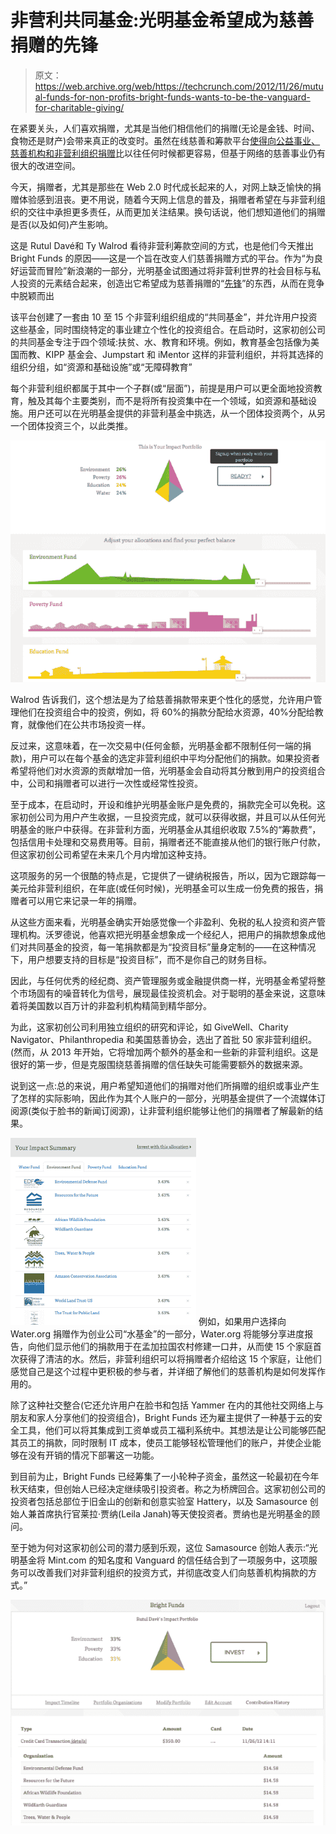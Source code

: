 # 非营利共同基金:光明基金希望成为慈善捐赠的先锋

> 原文：<https://web.archive.org/web/https://techcrunch.com/2012/11/26/mutual-funds-for-non-profits-bright-funds-wants-to-be-the-vanguard-for-charitable-giving/>

在紧要关头，人们喜欢捐赠，尤其是当他们相信他们的捐赠(无论是金钱、时间、食物还是财产)会带来真正的改变时。虽然在线慈善和筹款平台[使得向公益事业、慈善机构和非营利组织捐赠](https://web.archive.org/web/20230326183556/https://techcrunch.com/2012/11/21/group-funding-platform-crowdtilt-opens-to-non-profits-now-offers-tax-deductible-donations-receipts/)比以往任何时候都更容易，但基于网络的慈善事业仍有很大的改进空间。

今天，捐赠者，尤其是那些在 Web 2.0 时代成长起来的人，对网上缺乏愉快的捐赠体验感到沮丧。更不用说，随着今天网上信息的普及，捐赠者希望在与非营利组织的交往中承担更多责任，从而更加关注结果。换句话说，他们想知道他们的捐赠是否(以及如何)产生影响。

这是 Rutul Davé和 Ty Walrod 看待非营利筹款空间的方式，也是他们今天推出 Bright Funds 的原因——这是一个旨在改变人们慈善捐赠方式的平台。作为“为良好运营而冒险”新浪潮的一部分，光明基金试图通过将非营利世界的社会目标与私人投资的元素结合起来，创造出它希望成为慈善捐赠的“[先锋](https://web.archive.org/web/20230326183556/http://en.wikipedia.org/wiki/The_Vanguard_Group)”的东西，从而在竞争中脱颖而出

该平台创建了一套由 10 至 15 个非营利组织组成的“共同基金”，并允许用户投资这些基金，同时围绕特定的事业建立个性化的投资组合。在启动时，这家初创公司的共同基金专注于四个领域:扶贫、水、教育和环境。例如，教育基金包括像为美国而教、KIPP 基金会、Jumpstart 和 iMentor 这样的非营利组织，并将其选择的组织分组，如“资源和基础设施”或“无障碍教育”

每个非营利组织都属于其中一个子群(或“层面”)，前提是用户可以更全面地投资教育，触及其每个主要类别，而不是将所有投资集中在一个领域，如资源和基础设施。用户还可以在光明基金提供的非营利基金中挑选，从一个团体投资两个，从另一个团体投资三个，以此类推。

[![](img/9ff813ce66e357b4804b906fff07e132.png "Screen shot 2012-11-27 at 12.45.22 AM")](https://web.archive.org/web/20230326183556/https://techcrunch.com/wp-content/uploads/2012/11/screen-shot-2012-11-27-at-12-45-22-am.png)

Walrod 告诉我们，这个想法是为了给慈善捐款带来更个性化的感觉，允许用户管理他们在投资组合中的投资，例如，将 60%的捐款分配给水资源，40%分配给教育，就像他们在公共市场投资一样。

反过来，这意味着，在一次交易中(任何金额，光明基金都不限制任何一端的捐款)，用户可以在每个基金的选定非营利组织中平均分配他们的捐款。如果投资者希望将他们对水资源的贡献增加一倍，光明基金会自动将其分散到用户的投资组合中，公司和捐赠者可以进行一次性或经常性投资。

至于成本，在启动时，开设和维护光明基金账户是免费的，捐款完全可以免税。这家初创公司为用户产生收据，一旦投资完成，就可以获得收据，并且可以从任何光明基金的账户中获得。在非营利方面，光明基金从其组织收取 7.5%的“筹款费”，包括信用卡处理和交易费用等。目前，捐赠者还不能直接从他们的银行账户付款，但这家初创公司希望在未来几个月内增加这种支持。

这项服务的另一个很酷的特点是，它提供了一键纳税报告，所以，因为它跟踪每一美元给非营利组织，在年底(或任何时候)，光明基金可以生成一份免费的报告，捐赠者可以用它来记录一年的捐赠。

从这些方面来看，光明基金确实开始感觉像一个非盈利、免税的私人投资和资产管理机构。沃罗德说，他喜欢把光明基金想象成一个经纪人，把用户的捐款想象成他们对共同基金的投资，每一笔捐款都是为“投资目标”量身定制的——在这种情况下，用户想要支持的目标是“投资目标”，而不是你自己的财务目标。

因此，与任何优秀的经纪商、资产管理服务或金融提供商一样，光明基金希望将整个市场固有的噪音转化为信号，展现最佳投资机会。对于聪明的基金来说，这意味着将美国数以百万计的非盈利机构精简到精华部分。

为此，这家初创公司利用独立组织的研究和评论，如 GiveWell、Charity Navigator、Philanthropedia 和美国慈善协会，选出了首批 50 家非营利组织。(然而，从 2013 年开始，它将增加两个额外的基金和一些新的非营利组织。这是很好的第一步，但是克服围绕慈善捐赠的信任缺失可能需要额外的数据来源。

说到这一点:总的来说，用户希望知道他们的捐赠对他们所捐赠的组织或事业产生了怎样的实际影响，因此作为其个人账户的一部分，光明基金提供了一个流媒体订阅源(类似于脸书的新闻订阅源)，让非营利组织能够让他们的捐赠者了解最新的结果。

[![](img/9ea5e924c2d421927eac89732a67bbae.png "Screen shot 2012-11-27 at 12.46.33 AM")](https://web.archive.org/web/20230326183556/https://techcrunch.com/wp-content/uploads/2012/11/screen-shot-2012-11-27-at-12-46-33-am.png) 例如，如果用户选择向 Water.org 捐赠作为创业公司“水基金”的一部分，Water.org 将能够分享进度报告，向他们显示他们的捐款用于在孟加拉国农村修建一口井，从而使 15 个家庭首次获得了清洁的水。然后，非营利组织可以将捐赠者介绍给这 15 个家庭，让他们感觉自己是这个过程中更积极的参与者，并详细了解他们的慈善机构是如何发挥作用的。

除了这种社交整合(它还允许用户在脸书和包括 Yammer 在内的其他社交网络上与朋友和家人分享他们的投资组合)，Bright Funds 还为雇主提供了一种基于云的安全工具，他们可以将其集成到工资单或员工福利系统中。其想法是让公司能够匹配其员工的捐款，同时限制 IT 成本，使员工能够轻松管理他们的账户，并使企业能够在没有开销的情况下部署这一功能。

到目前为止，Bright Funds 已经筹集了一小轮种子资金，虽然这一轮最初在今年秋天结束，但创始人已经决定继续吸引投资者。称之为桥牌回合。这家初创公司的投资者包括总部位于旧金山的创新和创意实验室 Hattery，以及 Samasource 创始人兼首席执行官莱拉·贾纳(Leila Janah)等天使投资者。贾纳也是光明基金的顾问。

至于她为何对这家初创公司的潜力感到乐观，这位 Samasource 创始人表示:“光明基金将 Mint.com 的知名度和 Vanguard 的信任结合到了一项服务中，这项服务可以改善我们对非营利组织的投资方式，并彻底改变人们向慈善机构捐款的方式。”

[![](img/e5452a9bf2f811555a12d42398852228.png "Screen shot 2012-11-27 at 12.47.39 AM")](https://web.archive.org/web/20230326183556/https://techcrunch.com/wp-content/uploads/2012/11/screen-shot-2012-11-27-at-12-47-39-am.png)